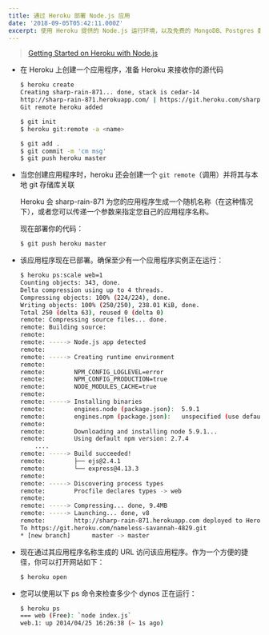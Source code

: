 ```yaml
---
title: 通过 Heroku 部署 Node.js 应用
date: '2018-09-05T05:42:11.000Z'
excerpt: 使用 Heroku 提供的 Node.js 运行环境，以及免费的 MongoDB、Postgres 数据库
---
```


> [Getting Started on Heroku with Node.js](https://devcenter.heroku.com/articles/getting-started-with-nodejs#introduction)

- 在 Heroku 上创建一个应用程序，准备 Heroku 来接收你的源代码

  ```bash
  $ heroku create
  Creating sharp-rain-871... done, stack is cedar-14
  http://sharp-rain-871.herokuapp.com/ | https://git.heroku.com/sharp-rain-871.git
  Git remote heroku added
  ```

  ```bash
  $ git init
  $ heroku git:remote -a <name>

  $ git add .
  $ git commit -m 'cm msg'
  $ git push heroku master
  ```

- 当您创建应用程序时，heroku 还会创建一个 `git remote`（调用）并将其与本地 git 存储库关联

  Heroku 会 sharp-rain-871 为您的应用程序生成一个随机名称（在这种情况下），或者您可以传递一个参数来指定您自己的应用程序名称。

  现在部署你的代码：

  ```bash
  $ git push heroku master
  ```

- 该应用程序现在已部署。确保至少有一个应用程序实例正在运行：

  ```bash
  $ heroku ps:scale web=1
  Counting objects: 343, done.
  Delta compression using up to 4 threads.
  Compressing objects: 100% (224/224), done.
  Writing objects: 100% (250/250), 238.01 KiB, done.
  Total 250 (delta 63), reused 0 (delta 0)
  remote: Compressing source files... done.
  remote: Building source:
  remote:
  remote: -----> Node.js app detected
  remote:
  remote: -----> Creating runtime environment
  remote:
  remote:        NPM_CONFIG_LOGLEVEL=error
  remote:        NPM_CONFIG_PRODUCTION=true
  remote:        NODE_MODULES_CACHE=true
  remote:
  remote: -----> Installing binaries
  remote:        engines.node (package.json):  5.9.1
  remote:        engines.npm (package.json):   unspecified (use default)
  remote:
  remote:        Downloading and installing node 5.9.1...
  remote:        Using default npm version: 2.7.4
      ....
  remote: -----> Build succeeded!
  remote:        ├── ejs@2.4.1
  remote:        └── express@4.13.3
  remote:
  remote: -----> Discovering process types
  remote:        Procfile declares types -> web
  remote:
  remote: -----> Compressing... done, 9.4MB
  remote: -----> Launching... done, v8
  remote:        http://sharp-rain-871.herokuapp.com deployed to Heroku
  To https://git.heroku.com/nameless-savannah-4829.git
  * [new branch]      master -> master
  ```

- 现在通过其应用程序名称生成的 URL 访问该应用程序。作为一个方便的捷径，你可以打开网站如下：

  ```bash
  $ heroku open
  ```

- 您可以使用以下 ps 命令来检查多少个 dynos 正在运行：

  ```bash
  $ heroku ps
  === web (Free): `node index.js`
  web.1: up 2014/04/25 16:26:38 (~ 1s ago)
  ```
